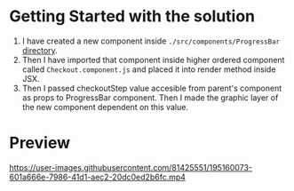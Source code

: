 # Getting Started with the solution

1. I have created a new component inside `./src/components/ProgressBar` [directory](https://github.com/wiktorkoscielny/scandiTask/blob/main/assignment/src/components/ProgressBar/ProgressBar.js).
2. Then I have imported that component inside higher ordered component called `Checkout.component.js` and placed it into render method inside JSX. 
3. Then I passed checkoutStep value accesible from parent's component as props to ProgressBar component. Then I made the graphic layer of the new component dependent on this value.

# Preview

https://user-images.githubusercontent.com/81425551/195160073-601a666e-7986-41d1-aec2-20dc0ed2b6fc.mp4
